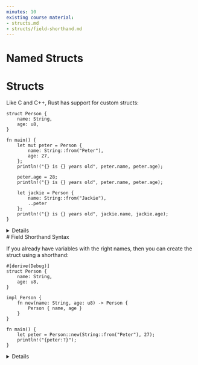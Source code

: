 ```yaml
---
minutes: 10
existing course material:
- structs.md
- structs/field-shorthand.md
---
```


<!-- NOTES:
Overview of type names, naming conventions, field shorthand, `..` notation
-->
# Named Structs

# Structs

Like C and C++, Rust has support for custom structs:

```rust,editable
struct Person {
    name: String,
    age: u8,
}

fn main() {
    let mut peter = Person {
        name: String::from("Peter"),
        age: 27,
    };
    println!("{} is {} years old", peter.name, peter.age);

    peter.age = 28;
    println!("{} is {} years old", peter.name, peter.age);

    let jackie = Person {
        name: String::from("Jackie"),
        ..peter
    };
    println!("{} is {} years old", jackie.name, jackie.age);
}
```

<details>

Key Points:

* Structs work like in C or C++.
  * Like in C++, and unlike in C, no typedef is needed to define a type.
  * Unlike in C++, there is no inheritance between structs.
* Methods are defined in an `impl` block, which we will see in following slides.
* This may be a good time to let people know there are different types of structs.
  * Zero-sized structs (e.g. `struct Foo;`) might be used when implementing a trait on some type but don’t have any data that you want to store in the value itself.
  * The next slide will introduce Tuple structs, used when the field names are not important.
* The syntax `..peter` allows us to copy the majority of the fields from the old struct without having to explicitly type it all out. It must always be the last element.

</details>
# Field Shorthand Syntax

If you already have variables with the right names, then you can create the
struct using a shorthand:

```rust,editable
#[derive(Debug)]
struct Person {
    name: String,
    age: u8,
}

impl Person {
    fn new(name: String, age: u8) -> Person {
        Person { name, age }
    }
}

fn main() {
    let peter = Person::new(String::from("Peter"), 27);
    println!("{peter:?}");
}
```

<details>

*  The `new` function could be written using `Self` as a type, as it is interchangeable with the struct type name

     ```rust,editable
     #[derive(Debug)]
     struct Person {
         name: String,
         age: u8,
     }
     impl Person {
         fn new(name: String, age: u8) -> Self {
             Self { name, age }
         }
     }
     ```
* Implement the `Default` trait for the struct. Define some fields and use the default values for the other fields.

     ```rust,editable
     #[derive(Debug)]
     struct Person {
         name: String,
         age: u8,
     }
     impl Default for Person {
         fn default() -> Person {
             Person {
                 name: "Bot".to_string(),
                 age: 0,
             }
         }
     }
     fn create_default() {
         let tmp = Person {
             ..Person::default()
         };
         let tmp = Person {
             name: "Sam".to_string(),
             ..Person::default()
         };
     }
     ```

* Methods are defined in the `impl` block.
* Use struct update syntax to define a new structure using `peter`. Note that the variable `peter` will no longer be accessible afterwards.
* Use `{:#?}` when printing structs to request the `Debug` representation.

</details>
